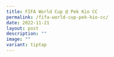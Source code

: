 ```yaml
---
title: FIFA World Cup @ Pek Kio CC
permalink: /fifa-world-cup-pek-kio-cc/
date: 2022-11-21
layout: post
description: ""
image: ""
variant: tiptap
---
```

